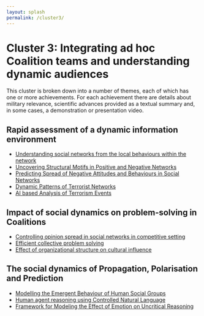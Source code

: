 ```yaml
---
layout: splash
permalink: /cluster3/
---
```


# Cluster 3: Integrating ad hoc Coalition teams and understanding dynamic audiences
This cluster is broken down into a number of themes, each of which has one or more achievements.  For each
achievement there are details about military relevance, scientific advances provided as a textual summary
and, in some cases, a demonstration or presentation video.

## Rapid assessment of a dynamic information environment
* [Understanding social networks from the local behaviours within the network](/3a03/)
* [Uncovering Structural Motifs in Positive and Negative Networks](/3a05/)
* [Predicting Spread of Negative Attitudes and Behaviours in Social Networks](/3a06/)
* [Dynamic Patterns of Terrorist Networks](/3a10/)
* [AI based Analysis of Terrorism Events](/3a13/)

## Impact of social dynamics on problem-solving in Coalitions
* [Controlling opinion spread in social networks in competitive setting](/3b01/)
* [Efficient collective problem solving](/3b02/)
* [Effect of organizational structure on cultural influence](/3b03/)
  
## The social dynamics of Propagation, Polarisation and Prediction
* [Modelling the Emergent Behaviour of Human Social Groups](/3c01/)
* [Human agent reasoning using Controlled Natural Language](/3a04/)
* [Framework for Modeling the Effect of Emotion on Uncritical Reasoning](/3a05/)
